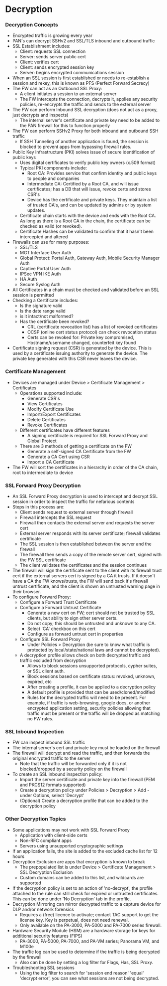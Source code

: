 # Decryption

### Decryption Concepts
* Encrypted traffic is growing every year
* PAN's can decrypt SSHv2 and SSL/TLS inbound and outbound traffic
* SSL Establishment includes:
    * Client: requests SSL connection
    * Server: sends server public cert
    * Client: verifies cert
    * Client: sends encrypted session key
    * Server: begins encrypted communications session
* When an SSL session is first established or needs to re-establish a session and rekey, this is known as PFS (Perfect Forward Secrecy)
* The FW can act as an Outbound SSL Proxy:
    * A client initiates a session to an external server
    * The FW intercepts the connection, decrypts it, applies any security policies, re-encrypts the traffic and sends to the external server
* The FW can perform Inbound SSL decryption (does not act as a proxy, just decrypts and inspects)
    * The internal server's certificate and private key need to be added to the PAN firewall for this to function properly
* The FW can perform SSHv2 Proxy for both inbound and outbound SSH traffic
    * If SSH Tunneling of another application is found, the session is blocked to prevent apps from bypassing firewall rules.
* Public Key Infrastructure (PKI) solves issue of secure identification of public keys
    * Uses digital certificates to verify public key owners (x.509 format)
    * Typical PKI components include:
      * Root CA: Provides service that confirm identity and public keys to people and companies
      * Intermediate CA: Certified by a Root CA, and will issue certificates; has a DB that will issue, revoke certs and stores CSR's
      * Device has the certificate and private keys. They maintain a list of trusted CA's, and can be updated by admins or by system updates.
    * Certificate chain starts with the device and ends with the Root CA. As long as there is a Root CA in the chain, the certificate can be checked as valid (or revoked).
    * Certificate Hashes can be validated to confirm that it hasn't been intercepted and altered
* Firewalls can use for many purposes:
    * SSL/TLS
    * MGT Interface User Auth
    * Global Protect: Portal Auth, Gateway Auth, Mobile Security Manager Auth
    * Captive Portal User Auth
    * IPSec VPN IKE Auth
    * HA Auth
    * Secure Syslog Auth
* All Certificates in a chain must be checked and validated before an SSL session is permitted
* Checking a Certificate includes:
    * Is the signature valid
    * Is the date range valid
    * is it intact/not malformed?
    * Has the certificate been revoked?
      * CRL (certificate revocation list) has a list of revoked certificates
      * OCSP (online cert status protocol) can check revocation status
      * Certs can be revoked for: Private key compromised, Hostname/username changed, counterfeit key found
* Certificate signing request (CSR) is generated by the device. This is used by a certificate issuing authority to generate the device. The private key generated with this CSR never leaves the device.

### Certificate Management
* Devices are managed under Device > Certificate Management > Certificates
    * Operations supported include:
         * Generate CSR's
         * View Certificates
         * Modify Certificate Use
         * Import/Export Certificates
         * Delete Certificates
         * Revoke Certificates
    * Different certificates have different features
         * A signing certificate is required for SSL Forward Proxy and Global Protect
    * There are 3 methods of getting a certificate on the FW
         * Generate a self-signed CA Certificate from the FW
         * Generate a CA Cert using CSR
         * Import a CA Certificate
* The FW will sort the certificates in a hierarchy in order of the CA chain, root to intermediate to device

### SSL Forward Proxy Decryption
* An SSL Forward Proxy decryption is used to intercept and decrypt SSL session in order to inspect the traffic for nefarious contents
* Steps in this process are:
    * Client sends request to external server through firewall
    * Firewall intercepts the SSL request
    * Firewall then contacts the external server and requests the server cert
    * External server responds with its server certificate; firewall validates certificate
    * The SSL session is then established between the server and the firewall
    * The firewall then sends a copy of the remote server cert, signed with the FW SSL certificate
    * The client validates the certificates and the session continues
* The firewall will sign the certificate sent to the client with its firewall trust cert if the external servers cert is signed by a CA it trusts. If it doesn't have a CA the FW knows/trusts, the FW will send back it's firewall untrust certificate, and the client is shown an untrusted warning page in their browser.
* To configure Forward Proxy: 
    * Configure a Forward Trust Certificate
    * Configure a Forward Untrust Certificate
      * Generate a new cert on FW; cert should not be trusted by SSL clients, but ability to sign other server certs.
      * Do not copy; this should be untrusted and unknown to any CA.
      * Select 'CA' checkbox on this cert
      * Configure as forward untrust cert in properties
    * Configure SSL Forward Proxy
      * Under Policies > Decryption (be sure to know what traffic is protected by local/state/national laws and cannot be decrypted).
    * A decryption profile allows check on both decrypted traffic and traffic excluded from decryption
        * Allows to block sessions unsupported protocols, cypher suites, or SSL client auth.
        * Block sessions based on certificate status: revoked, unknown, expired, etc
        * After creating a profile, it can be applied to a decryption policy
        * A default profile is provided that can be used/cloned/modified
        * Rules for the decrypted traffic will need to be present. For example, if traffic is web-browsing, google docs, or another encrypted application setting, security policies allowing that traffic must be present or the traffic will be dropped as matching no FW rules.

### SSL Inbound Inspection
* FW can inspect inbound SSL traffic
* The internal server's cert and private key must be loaded on the firewall
* The firewall will decrypt and read the traffic, and then forwards the original encrypted traffic to the server
    * Note that the traffic will be forwarded only if it is not blocked/dropped by a security policy on the firewall
* To create an SSL inbound inspection policy:
    * Import the server certificate and private key into the firewall (PEM and PKCS12 formats supported)
    * Create a decryption policy under Policies > Decryption > Add - under Options, select 'Decrypt'
    * (Optional) Create a decryption profile that can be added to the decryption policy
    
### Other Decryption Topics
* Some applications may not work with SSL Forward Proxy
    * Application with client-side certs
    * Non-RFC compliant apps
    * Servers using unsupported cryptographic settings
* If an application fails, the site is added to the excluded cache list for 12 hours
* Decryption Exclusion are apps that encryption is known to break
    * The prepopulated list is under Device > Certificate Management > SSL Decryption Exclusion
    * Custom domains can be added to this list, and wildcards are supported
* If the decryption policy is set to an action of 'no-decrypt', the profile attached to the rule can still check for expired or untrusted certificates. This can be done under 'No Decryption' tab in the profile.
* Decryption Mirroring can mirror decrypted traffic to a capture device for DLP and/or network forensics
    * Requires a (free) licence to activate; contact TAC support to get the license key. Key is perpetual, does not need renewal.
    * Only available on the PA-3000, PA-5000 and PA-7000 series firewall.
* Hardware Security Module (HSM) are a hardware storage for keys for additional security features (FIPS)
    * PA-3000, PA-5000, PA-7000, and PA-VM series; Panorama VM, and M100e
* The traffic log can be used to determine if the traffic is being decrypted by the firewall
    * Also can be done by setting a log filter for Flags, Has, SSL Proxy.
* Troubleshooting SSL sessions
    * Using the log filter to search for 'session end reason' 'equal' 'decrypt error', you can see what sessions are not being decrypted.
